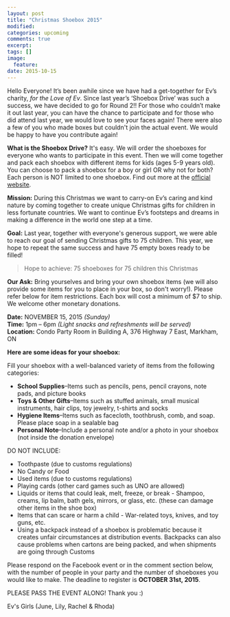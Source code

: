 ```yaml
---
layout: post
title: "Christmas Shoebox 2015"
modified:
categories: upcoming
comments: true
excerpt:
tags: []
image:
  feature:
date: 2015-10-15
---
```


Hello Everyone! It’s been awhile since we have had a get-together for Ev’s charity, *for the Love of Ev*. Since last year’s ‘Shoebox Drive’ was such a success, we have decided to go for Round 2!!  For those who couldn’t make it out last year, you can have the chance to participate and for those who did attend last year, we would love to see your faces again! There were also a few of you who made boxes but couldn't join the actual event. We would be happy to have you contribute again!

**What is the Shoebox Drive?** It's easy. We will order the shoeboxes for everyone who wants to participate in this event.  Then we will come together and pack each shoebox with different items for kids (ages 5-9 years old). You can choose to pack a shoebox for a boy or girl OR why not for both? Each person is NOT limited to one shoebox. Find out more at the [official website][Samaritan’s Purse].

**Mission:** During this Christmas we want to carry-on Ev’s caring and kind nature by coming together to create unique Christmas gifts for children in less fortunate countries.  We want to continue Ev’s footsteps and dreams in making a difference in the world one step at a time.

**Goal:** Last year, together with everyone's generous support, we were able to reach our goal of sending Christmas gifts to 75 children.  This year, we hope to repeat the same success and have 75 empty boxes ready to be filled!

> Hope to achieve: 75 shoeboxes for 75 children this Christmas

**Our Ask:** Bring yourselves and bring your own shoebox items (we will also provide some items for you to place in your box, so don't worry!). Please refer below for item restrictions. Each box will cost a minimum of $7 to ship. We welcome other monetary donations.

**Date:** NOVEMBER 15, 2015 *(Sunday)*<br />**Time:** 1pm – 6pm *(Light snacks and refreshments will be served)*<br />**Location:** Condo Party Room in Building A, 376 Highway 7 East, Markham, ON

**Here are some ideas for your shoebox:**

Fill your shoebox with a well-balanced variety of items from the following categories:

+ **School Supplies**–Items such as pencils, pens, pencil crayons, note pads, and picture books
+ **Toys & Other Gifts**–Items such as stuffed animals, small musical instruments, hair clips, toy jewelry, t-shirts and socks
+ **Hygiene Items**–Items such as facecloth, toothbrush, comb, and soap. Please place soap in a sealable bag
+ **Personal Note**–Include a personal note and/or a photo in your shoebox (not inside the donation envelope)

DO NOT INCLUDE:

+ Toothpaste (due to customs regulations)
+ No Candy or Food
+ Used items (due to customs regulations)
+ Playing cards (other card games such as UNO are allowed)
+ Liquids or items that could leak, melt, freeze, or break - Shampoo, creams, lip balm, bath gels, mirrors, or glass, etc. (these can damage other items in the shoe box)
+ Items that can scare or harm a child - War-related toys, knives, and toy guns, etc.
+ Using a backpack instead of a shoebox is problematic because it creates unfair circumstances at distribution events. Backpacks can also cause problems when cartons are being packed, and when shipments are going through Customs

Please respond on the Facebook event or in the comment section below, with the number of people in your party and the number of shoeboxes you would like to make. The deadline to register is **OCTOBER 31st, 2015**.

PLEASE PASS THE EVENT ALONG! Thank you :)

Ev's Girls (June, Lily, Rachel & Rhoda)

[Samaritan’s Purse]: http://www.samaritanspurse.ca/rss/operation-christmas-child/get-involved/operation-christmas-child-packing-your-shoe-boxes.aspx

